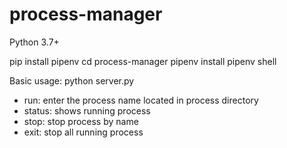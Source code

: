 # process-manager

Python 3.7+

pip install pipenv
cd process-manager
pipenv install
pipenv shell


Basic usage:
python server.py
- run: enter the process name located in process directory
- status: shows running process
- stop: stop process by name
- exit: stop all running process
